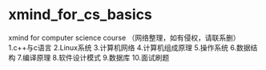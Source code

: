# xmind_for_cs_basics
xmind for computer science course （网络整理，如有侵权，请联系删）
1.c++与c语言
2.Linux系统
3.计算机网络
4.计算机组成原理
5.操作系统
6.数据结构
7.编译原理
8.软件设计模式
9.数据库
10.面试刷题
